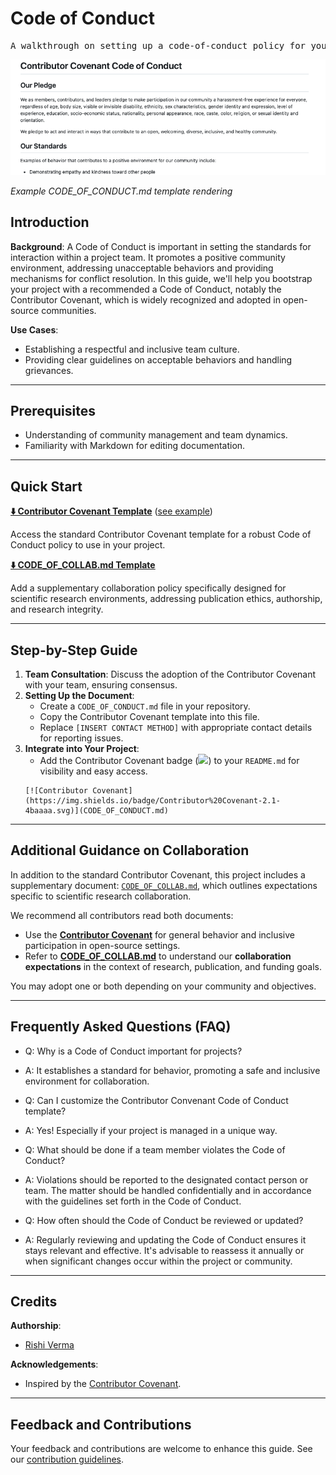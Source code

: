 # Code of Conduct

<pre align="center">A walkthrough on setting up a code-of-conduct policy for your project.</pre>

![code-of-conduct-screenshot-example](/img/code-of-conduct-screen.png)

*Example CODE_OF_CONDUCT.md template rendering*

## Introduction

**Background**: A Code of Conduct is important in setting the standards for interaction within a project team. It promotes a positive community environment, addressing unacceptable behaviors and providing mechanisms for conflict resolution. In this guide, we'll help you bootstrap your project with a recommended a Code of Conduct, notably the Contributor Covenant, which is widely recognized and adopted in open-source communities.

**Use Cases**:
- Establishing a respectful and inclusive team culture.
- Providing clear guidelines on acceptable behaviors and handling grievances.

---

## Prerequisites

* Understanding of community management and team dynamics.
* Familiarity with Markdown for editing documentation.

---

## Quick Start

**[⬇️ Contributor Covenant Template](https://www.contributor-covenant.org/version/2/1/code_of_conduct/code_of_conduct.md)** ([see example](https://github.com/riverma/terraformly/blob/main/CODE_OF_CONDUCT.md))

Access the standard Contributor Covenant template for a robust Code of Conduct policy to use in your project.

**[⬇️ CODE_OF_COLLAB.md Template](https://raw.githubusercontent.com/NASA-AMMOS/slim/main/static/assets/governance/code-of-conduct/CODE_OF_COLLAB.md)**

Add a supplementary collaboration policy specifically designed for scientific research environments, addressing publication ethics, authorship, and research integrity.

---

## Step-by-Step Guide

1. **Team Consultation**: Discuss the adoption of the Contributor Covenant with your team, ensuring consensus.
2. **Setting Up the Document**:
   - Create a `CODE_OF_CONDUCT.md` file in your repository.
   - Copy the Contributor Covenant template into this file.
   - Replace `[INSERT CONTACT METHOD]` with appropriate contact details for reporting issues.
3. **Integrate into Your Project**:
   - Add the Contributor Covenant badge (![](https://img.shields.io/badge/Contributor%20Covenant-2.1-4baaaa.svg)) to your `README.md` for visibility and easy access.
    ```
    [![Contributor Covenant](https://img.shields.io/badge/Contributor%20Covenant-2.1-4baaaa.svg)](CODE_OF_CONDUCT.md)
    ```

---

## Additional Guidance on Collaboration

In addition to the standard Contributor Covenant, this project includes a supplementary document: [`CODE_OF_COLLAB.md`](https://raw.githubusercontent.com/NASA-AMMOS/slim/main/static/assets/governance/code-of-conduct/CODE_OF_COLLAB.md), which outlines expectations specific to scientific research collaboration.

We recommend all contributors read both documents:

- Use the [**Contributor Covenant**](https://www.contributor-covenant.org/version/2/1/code_of_conduct/code_of_conduct.md) for general behavior and inclusive participation in open-source settings.
- Refer to [**CODE_OF_COLLAB.md**]([./CODE_OF_COLLAB.md](https://raw.githubusercontent.com/NASA-AMMOS/slim/main/static/assets/governance/code-of-conduct/CODE_OF_COLLAB.md)) to understand our **collaboration expectations** in the context of research, publication, and funding goals.

You may adopt one or both depending on your community and objectives.

---

## Frequently Asked Questions (FAQ)

- Q: Why is a Code of Conduct important for projects?
- A: It establishes a standard for behavior, promoting a safe and inclusive environment for collaboration.


- Q: Can I customize the Contributor Convenant Code of Conduct template?
- A: Yes! Especially if your project is managed in a unique way.


- Q: What should be done if a team member violates the Code of Conduct?
- A: Violations should be reported to the designated contact person or team. The matter should be handled confidentially and in accordance with the guidelines set forth in the Code of Conduct.


- Q: How often should the Code of Conduct be reviewed or updated?
- A: Regularly reviewing and updating the Code of Conduct ensures it stays relevant and effective. It's advisable to reassess it annually or when significant changes occur within the project or community.

---

## Credits 

**Authorship**:
- [Rishi Verma](https://github.com/riverma)

**Acknowledgements**:
* Inspired by the [Contributor Covenant](https://www.contributor-covenant.org).

---

## Feedback and Contributions

Your feedback and contributions are welcome to enhance this guide. See our [contribution guidelines](https://nasa-ammos.github.io/slim/docs/contribute/contributing/).
